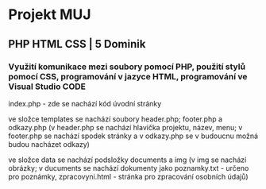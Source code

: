 # Projekt MUJ

## PHP HTML CSS | 5 Dominik

### Využití komunikace mezi soubory pomocí PHP, použití stylů pomocí CSS, programování v jazyce HTML, programování ve Visual Studio CODE

index.php - zde se nachází kód úvodní stránky

ve složce templates se nachází soubory header.php; footer.php a odkazy.php
(v header.php se nachází hlavička projektu, název, menu; v footer.php se nachází spodek stránky a v odkazy.php se v budoucnu možná budou nacházet odkazy)

ve složce data se nachází podsložky documents a img
(v img se nachází obrázky; v ducuments se nachází dokumenty jako poznamky.txt - určeno pro poznámky, zpracovyni.html - stránka pro zpracování osobních údajů)
